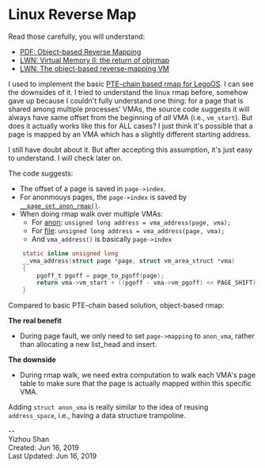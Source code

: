 # Linux Reverse Map

Read those carefully, you will understand:

- [PDF: Object-based Reverse Mapping](https://landley.net/kdocs/ols/2004/ols2004v2-pages-71-74.pdf)
- [LWN: Virtual Memory II: the return of objrmap](https://lwn.net/Articles/75198/)
- [LWN: The object-based reverse-mapping VM](https://lwn.net/Articles/23732/)

I used to implement the basic [PTE-chain based rmap for LegoOS](http://lastweek.io/lego/pcache/rmap/).
I can see the downsides of it. I tried to understand the
linux rmap before, somehow gave up because I couldn't fully
understand one thing:
for a page that is shared among multiple processes' VMAs, the source code
suggests it will always have same offset from the beginning of
_all_ VMA (i.e., `vm_start`). But does it actually works like this
for ALL cases? I just think it's possible that a page is mapped
by an VMA which has a slightly different starting address.

I still have doubt about it. But after accepting this assumption,
it's just easy to understand. I will check later on.

The code suggests:

- The offset of a page is saved in `page->index`.
- For anonmouys pages, the `page->index` is saved by [`__page_set_anon_rmap()`](https://github.com/torvalds/linux/blob/e93c9c99a629c61837d5a7fc2120cd2b6c70dbdd/mm/rmap.c#L1027).
- When doing rmap walk over multiple VMAs:
  - For [anon](https://github.com/torvalds/linux/blob/e93c9c99a629c61837d5a7fc2120cd2b6c70dbdd/mm/rmap.c#L1824): `unsigned long address = vma_address(page, vma);`
  - For [file](https://github.com/torvalds/linux/blob/e93c9c99a629c61837d5a7fc2120cd2b6c70dbdd/mm/rmap.c#L1878): `unsigned long address = vma_address(page, vma);`
  - And  `vma_address()` is basically `page->index`

```c
	static inline unsigned long
	__vma_address(struct page *page, struct vm_area_struct *vma)
	{
		pgoff_t pgoff = page_to_pgoff(page);
		return vma->vm_start + ((pgoff - vma->vm_pgoff) << PAGE_SHIFT);
	}
```

Compared to basic PTE-chain based solution, object-based rmap:

__The real benefit__

- During page fault, we only need to set `page->mapping` to `anon_vma`,
  rather than allocating a new list_head and insert.

__The downside__

- During rmap walk, we need extra computation to walk each VMA's page table
  to make sure that the page is actually mapped within this specific VMA.

Adding `struct anon_vma` is really similar to the idea of reusing `address_space`,
i.e., having a data structure trampoline.


--  
Yizhou Shan  
Created: Jun 16, 2019  
Last Updated: Jun 16, 2019

